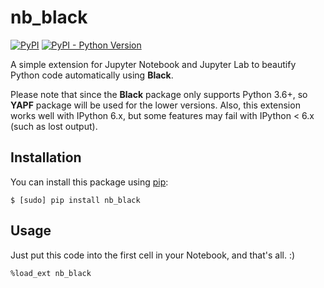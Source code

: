 # nb_black

[![PyPI](https://img.shields.io/pypi/v/nb_black.svg)]()
[![PyPI - Python Version](https://img.shields.io/pypi/pyversions/nb_black.svg)]()

A simple extension for Jupyter Notebook and Jupyter Lab to beautify Python code automatically using **Black**.

Please note that since the **Black** package only supports Python 3.6+, so **YAPF** package will be used for the lower versions. Also, this extension works well with IPython 6.x, but some features may fail with IPython < 6.x (such as lost output).

## Installation

You can install this package using [pip](http://www.pip-installer.org):

```
$ [sudo] pip install nb_black
```

## Usage

Just put this code into the first cell in your Notebook, and that's all. :)

```
%load_ext nb_black
```
